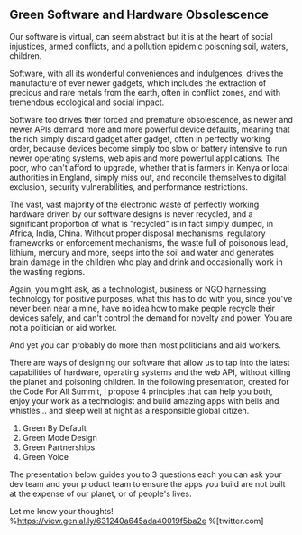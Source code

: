## Green Software and Hardware Obsolescence

Our software is virtual, can seem abstract but it is at the heart of social injustices, armed conflicts, and a pollution epidemic poisoning soil, waters, children.

 Software, with all its wonderful conveniences and indulgences, drives the manufacture of ever newer gadgets, which includes the extraction of precious and rare metals from the earth, often in conflict zones, and with tremendous ecological and social impact. 

Software too drives their forced and premature obsolescence, as newer and newer APIs demand more and more powerful device defaults, meaning that the rich simply discard gadget after gadget, often in perfectly working order, because devices become simply too slow or battery intensive to run newer operating systems, web apis and more powerful applications. The poor, who can't afford to upgrade, whether that is farmers in Kenya or local authorities in England, simply miss out, and reconcile themselves to digital exclusion, security vulnerabilities, and performance restrictions. 

The vast, vast majority of the electronic waste of perfectly working hardware driven by our software designs is never recycled, and a significant proportion of what is "recycled" is in fact simply dumped, in Africa, India, China. Without proper disposal mechanisms, regulatory frameworks or enforcement mechanisms, the waste full of poisonous lead, lithium, mercury and more, seeps into the soil and water and generates brain damage in the children who play and drink and occasionally work in the wasting regions.



Again, you might ask, as a technologist, business or NGO harnessing technology for positive purposes, what this has to do with you, since you've never been near a mine, have no idea how to make people recycle their devices safely, and can't control the demand for novelty and power. You are not a politician or aid worker.

And yet you can probably do more than most politicians and aid workers.

There are ways of designing our software that allow us to tap into the latest capabilities of hardware, operating systems and the web API, without killing the planet and poisoning children. In the following presentation, created for the Code For All Summit, I propose 4 principles that can help you both, enjoy your work as a technologist and build amazing apps with bells and whistles... and sleep well at night as a responsible global citizen.

1) Green By Default
2) Green Mode Design
3) Green Partnerships
4) Green Voice

The presentation below guides you to 3 questions each you can ask your dev team and your product team to ensure the apps you build are not built at the expense of our planet, or of people's lives. 

Let me know your thoughts!
%https://view.genial.ly/631240a645ada40019f5ba2e
%[twitter.com]



